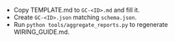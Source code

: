 - Copy TEMPLATE.md to `GC-<ID>.md` and fill it.
- Create `GC-<ID>.json` matching `schema.json`.
- Run `python tools/aggregate_reports.py` to regenerate WIRING_GUIDE.md.
